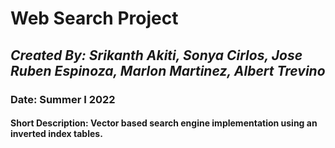 # **Web Search Project**
## *Created By: Srikanth Akiti, Sonya Cirlos, Jose Ruben Espinoza, Marlon Martinez, Albert Trevino*
### Date: Summer I 2022
#### Short Description: Vector based search engine implementation using an inverted index tables.
